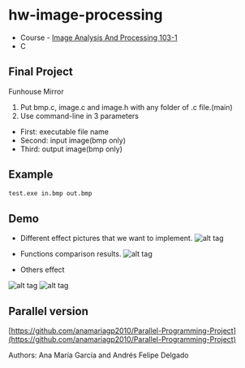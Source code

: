 # hw-image-processing

* Course - [Image Analysis And Processing 103-1](http://selquery.ttu.edu.tw/Main/syllabusview.php?SbjNo=I5560)
* C

## Final Project ##
Funhouse Mirror

1. Put bmp.c, image.c and image.h with any folder of .c file.(main)
2. Use command-line in 3 parameters

* First: executable file name
* Second: input image(bmp only)
* Third: output image(bmp only)

## Example ##
```bash
test.exe in.bmp out.bmp
```
## Demo ##

* Different effect pictures that we want to implement.
![alt tag](http://i.imgur.com/OGM4cDo.jpg)
* Functions comparison results.
![alt tag](http://i.imgur.com/VE3ToX6.png)

* Others effect 

![alt tag](http://i.imgur.com/lVkDZOR.png)
![alt tag](http://i.imgur.com/wai7Mz9.png)

## Parallel version ###
[https://github.com/anamariagp2010/Parallel-Programming-Project](https://github.com/anamariagp2010/Parallel-Programming-Project)

Authors: Ana María García and Andrés Felipe Delgado
